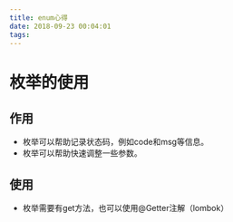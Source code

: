 ```yaml
---
title: enum心得
date: 2018-09-23 00:04:01
tags:
---
```

# 枚举的使用

## 作用

- 枚举可以帮助记录状态码，例如code和msg等信息。
- 枚举可以帮助快速调整一些参数。

## 使用

- 枚举需要有get方法，也可以使用@Getter注解（lombok）